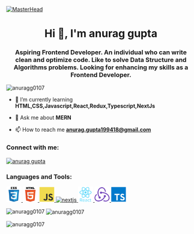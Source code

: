 [![MasterHead](https://camo.githubusercontent.com/48ec00ed4c84e771db4a1db90b56352923a8d644452a32b434d68e97006c9337/68747470733a2f2f63686b736b696c6c732e636f6d2f77702d636f6e74656e742f75706c6f6164732f323032302f30342f504e432d416e696d617465642d42616e6e6572732e676966)](https://anuragg0107.io)

<h1 align="center">Hi 👋, I'm anurag gupta</h1>
<h3 align="center">Aspiring Frontend Developer. An individual who can write clean and optimize code. Like to solve Data Structure and Algorithms problems. Looking for enhancing my skills as a Frontend Developer.</h3>

<p align="left"> <img src="https://komarev.com/ghpvc/?username=anuragg0107&label=Profile%20views&color=0e75b6&style=flat" alt="anuragg0107" /> </p>

- 🌱 I’m currently learning **HTML,CSS,Javascript,React,Redux,Typescript,NextJs**

- 💬 Ask me about **MERN**

- 📫 How to reach me **anurag.gupta199418@gmail.com**

<h3 align="left">Connect with me:</h3>
<p align="left">
<a href="https://www.linkedin.com/in/anurag-gupta-215877111" target="_blank"><img align="center" src="https://raw.githubusercontent.com/rahuldkjain/github-profile-readme-generator/master/src/images/icons/Social/linked-in-alt.svg" alt="anurag gupta" height="30" width="40" /></a>
</p>

<h3 align="left">Languages and Tools:</h3>
<p align="left"> <a href="https://www.w3schools.com/css/" target="_blank" rel="noreferrer"> <img src="https://raw.githubusercontent.com/devicons/devicon/master/icons/css3/css3-original-wordmark.svg" alt="css3" width="40" height="40"/> </a> <a href="https://www.w3.org/html/" target="_blank" rel="noreferrer"> <img src="https://raw.githubusercontent.com/devicons/devicon/master/icons/html5/html5-original-wordmark.svg" alt="html5" width="40" height="40"/> </a> <a href="https://developer.mozilla.org/en-US/docs/Web/JavaScript" target="_blank" rel="noreferrer"> <img src="https://raw.githubusercontent.com/devicons/devicon/master/icons/javascript/javascript-original.svg" alt="javascript" width="40" height="40"/> </a> <a href="https://nextjs.org/" target="_blank" rel="noreferrer"> <img src="https://cdn.worldvectorlogo.com/logos/nextjs-2.svg" alt="nextjs" width="40" height="40"/> </a> <a href="https://reactjs.org/" target="_blank" rel="noreferrer"> <img src="https://raw.githubusercontent.com/devicons/devicon/master/icons/react/react-original-wordmark.svg" alt="react" width="40" height="40"/> </a> <a href="https://redux.js.org" target="_blank" rel="noreferrer"> <img src="https://raw.githubusercontent.com/devicons/devicon/master/icons/redux/redux-original.svg" alt="redux" width="40" height="40"/> </a> <a href="https://www.typescriptlang.org/" target="_blank" rel="noreferrer"> <img src="https://raw.githubusercontent.com/devicons/devicon/master/icons/typescript/typescript-original.svg" alt="typescript" width="40" height="40"/> </a> </p>

<p><img align="left" src="https://github-readme-stats.vercel.app/api/top-langs?username=anuragg0107&show_icons=true&locale=en&layout=compact" alt="anuragg0107" /></p>

<p>&nbsp;<img align="center" src="https://github-readme-stats.vercel.app/api?username=anuragg0107&show_icons=true&locale=en" alt="anuragg0107" /></p>

<p><img align="center" src="https://github-readme-streak-stats.herokuapp.com/?user=anuragg0107&" alt="anuragg0107" /></p>
